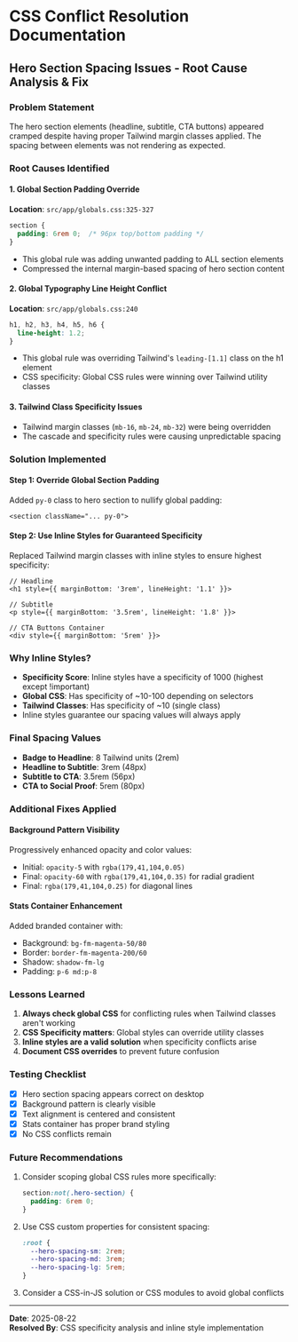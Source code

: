 # CSS Conflict Resolution Documentation

## Hero Section Spacing Issues - Root Cause Analysis & Fix

### Problem Statement
The hero section elements (headline, subtitle, CTA buttons) appeared cramped despite having proper Tailwind margin classes applied. The spacing between elements was not rendering as expected.

### Root Causes Identified

#### 1. Global Section Padding Override
**Location**: `src/app/globals.css:325-327`
```css
section {
  padding: 6rem 0;  /* 96px top/bottom padding */
}
```
- This global rule was adding unwanted padding to ALL section elements
- Compressed the internal margin-based spacing of hero section content

#### 2. Global Typography Line Height Conflict
**Location**: `src/app/globals.css:240`
```css
h1, h2, h3, h4, h5, h6 {
  line-height: 1.2;
}
```
- This global rule was overriding Tailwind's `leading-[1.1]` class on the h1 element
- CSS specificity: Global CSS rules were winning over Tailwind utility classes

#### 3. Tailwind Class Specificity Issues
- Tailwind margin classes (`mb-16`, `mb-24`, `mb-32`) were being overridden
- The cascade and specificity rules were causing unpredictable spacing

### Solution Implemented

#### Step 1: Override Global Section Padding
Added `py-0` class to hero section to nullify global padding:
```tsx
<section className="... py-0">
```

#### Step 2: Use Inline Styles for Guaranteed Specificity
Replaced Tailwind margin classes with inline styles to ensure highest specificity:

```tsx
// Headline
<h1 style={{ marginBottom: '3rem', lineHeight: '1.1' }}>

// Subtitle  
<p style={{ marginBottom: '3.5rem', lineHeight: '1.8' }}>

// CTA Buttons Container
<div style={{ marginBottom: '5rem' }}>
```

### Why Inline Styles?
- **Specificity Score**: Inline styles have a specificity of 1000 (highest except !important)
- **Global CSS**: Has specificity of ~10-100 depending on selectors
- **Tailwind Classes**: Has specificity of ~10 (single class)
- Inline styles guarantee our spacing values will always apply

### Final Spacing Values
- **Badge to Headline**: 8 Tailwind units (2rem)
- **Headline to Subtitle**: 3rem (48px)
- **Subtitle to CTA**: 3.5rem (56px)  
- **CTA to Social Proof**: 5rem (80px)

### Additional Fixes Applied

#### Background Pattern Visibility
Progressively enhanced opacity and color values:
- Initial: `opacity-5` with `rgba(179,41,104,0.05)`
- Final: `opacity-60` with `rgba(179,41,104,0.35)` for radial gradient
- Final: `rgba(179,41,104,0.25)` for diagonal lines

#### Stats Container Enhancement
Added branded container with:
- Background: `bg-fm-magenta-50/80`
- Border: `border-fm-magenta-200/60`
- Shadow: `shadow-fm-lg`
- Padding: `p-6 md:p-8`

### Lessons Learned

1. **Always check global CSS** for conflicting rules when Tailwind classes aren't working
2. **CSS Specificity matters**: Global styles can override utility classes
3. **Inline styles are a valid solution** when specificity conflicts arise
4. **Document CSS overrides** to prevent future confusion

### Testing Checklist
- [x] Hero section spacing appears correct on desktop
- [x] Background pattern is clearly visible
- [x] Text alignment is centered and consistent
- [x] Stats container has proper brand styling
- [x] No CSS conflicts remain

### Future Recommendations

1. Consider scoping global CSS rules more specifically:
   ```css
   section:not(.hero-section) {
     padding: 6rem 0;
   }
   ```

2. Use CSS custom properties for consistent spacing:
   ```css
   :root {
     --hero-spacing-sm: 2rem;
     --hero-spacing-md: 3rem;
     --hero-spacing-lg: 5rem;
   }
   ```

3. Consider a CSS-in-JS solution or CSS modules to avoid global conflicts

---

**Date**: 2025-08-22  
**Resolved By**: CSS specificity analysis and inline style implementation